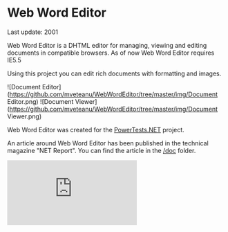 Web Word Editor
===============

Last update: 2001

Web Word Editor is a DHTML editor for managing, viewing and editing documents in compatible browsers.
As of now Web Word Editor requires IE5.5

Using this project you can edit rich documents with formatting and images.

![Document Editor](https://github.com/mveteanu/WebWordEditor/tree/master/img/Document Editor.png)
![Document Viewer](https://github.com/mveteanu/WebWordEditor/tree/master/img/Document Viewer.png)

Web Word Editor was created for the [PowerTests.NET](https://github.com/mveteanu/PowerTests.NET) project.

An article around Web Word Editor has been published in the technical magazine "NET Report". You can find the article in the [/doc](/doc) folder.

![Analytics](https://ga-beacon.appspot.com/UA-2402433-6/beacon.en.html)
